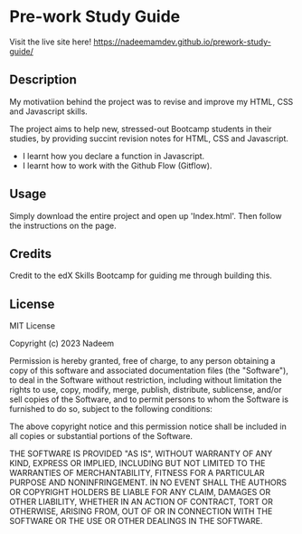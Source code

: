 # Pre-work Study Guide

Visit the live site here! https://nadeemamdev.github.io/prework-study-guide/

## Description

My motivatiion behind the project was to revise and improve my HTML, CSS and Javascript skills.

The project aims to help new, stressed-out Bootcamp students in their studies, by providing succint revision notes for HTML, CSS and Javascript.

- I learnt how you declare a function in Javascript.
- I learnt how to work with the Github Flow (Gitflow).

## Usage

Simply download the entire project and open up 'Index.html'. Then follow the instructions on the page.

## Credits

Credit to the edX Skills Bootcamp for guiding me through building this.

## License

MIT License

Copyright (c) 2023 Nadeem

Permission is hereby granted, free of charge, to any person obtaining a copy
of this software and associated documentation files (the "Software"), to deal
in the Software without restriction, including without limitation the rights
to use, copy, modify, merge, publish, distribute, sublicense, and/or sell
copies of the Software, and to permit persons to whom the Software is
furnished to do so, subject to the following conditions:

The above copyright notice and this permission notice shall be included in all
copies or substantial portions of the Software.

THE SOFTWARE IS PROVIDED "AS IS", WITHOUT WARRANTY OF ANY KIND, EXPRESS OR
IMPLIED, INCLUDING BUT NOT LIMITED TO THE WARRANTIES OF MERCHANTABILITY,
FITNESS FOR A PARTICULAR PURPOSE AND NONINFRINGEMENT. IN NO EVENT SHALL THE
AUTHORS OR COPYRIGHT HOLDERS BE LIABLE FOR ANY CLAIM, DAMAGES OR OTHER
LIABILITY, WHETHER IN AN ACTION OF CONTRACT, TORT OR OTHERWISE, ARISING FROM,
OUT OF OR IN CONNECTION WITH THE SOFTWARE OR THE USE OR OTHER DEALINGS IN THE
SOFTWARE.

